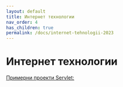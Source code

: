 ```yaml
---
layout: default
title: Интернет технологии
nav_order: 4
has_children: true
permalink: /docs/internet-tehnologii-2023
---
```


# Интернет технологии

[Примерни проекти Servlet:](https://github.com/theVelislavKolesnichenko/PTI-IT/tree/master/ExampleProjects/web_xml)
